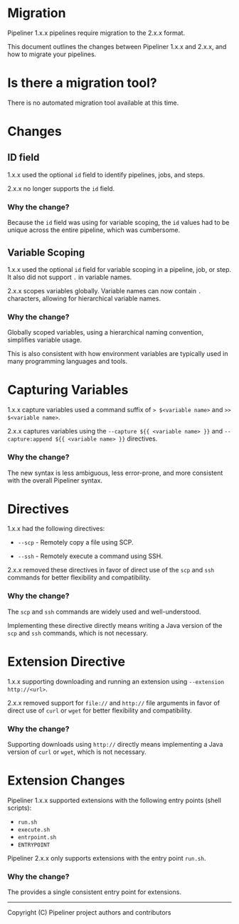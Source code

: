 # Migration

Pipeliner 1.x.x pipelines require migration to the 2.x.x format.

This document outlines the changes between Pipeliner 1.x.x and 2.x.x, and how to migrate your pipelines.

# Is there a migration tool?

There is no automated migration tool available at this time.

# Changes

## ID field

1.x.x used the optional `id` field to identify pipelines, jobs, and steps.

2.x.x no longer supports the `id` field.

### Why the change?

Because the `id` field was using for variable scoping, the `id` values had to be unique across the entire pipeline, which was cumbersome.

## Variable Scoping

1.x.x used the optional `id` field for variable scoping in a pipeline, job, or step. It also did not support `.` in variable names.

2.x.x scopes variables globally. Variable names can now contain `.` characters, allowing for hierarchical variable names.

### Why the change?

Globally scoped variables, using a hierarchical naming convention, simplifies variable usage.

This is also consistent with how environment variables are typically used in many programming languages and tools.

# Capturing Variables

1.x.x capture variables used a command suffix of `> $<variable name>` and `>> $<variable name>`.

2.x.x captures variables using the `--capture ${{ <variable name> }}` and `--capture:append ${{ <variable name> }}` directives.

### Why the change?

The new syntax is less ambiguous, less error-prone, and more consistent with the overall Pipeliner syntax.

# Directives

1.x.x had the following directives:

- `--scp` - Remotely copy a file using SCP.

- `--ssh` - Remotely execute a command using SSH.

2.x.x removed these directives in favor of direct use of the `scp` and `ssh` commands for better flexibility and compatibility.

### Why the change?

The `scp` and `ssh` commands are widely used and well-understood.

Implementing these directive directly means writing a Java version of the `scp` and `ssh` commands, which is not necessary.

# Extension Directive

1.x.x supporting downloading and running an extension using `--extension http://<url>`.

2.x.x removed support for `file://` and `http://` file arguments in favor of direct use of `curl` or `wget` for better flexibility and compatibility.

### Why the change?

Supporting downloads using `http://` directly means implementing a Java version of `curl` or `wget`, which is not necessary.

# Extension Changes

Pipeliner 1.x.x supported extensions with the following entry points (shell scripts):

- `run.sh`
- `execute.sh`
- `entrpoint.sh`
- `ENTRYPOINT`

Pipeliner 2.x.x only supports extensions with the entry point `run.sh`.

### Why the change?

The provides a single consistent entry point for extensions.

---

Copyright (C) Pipeliner project authors and contributors